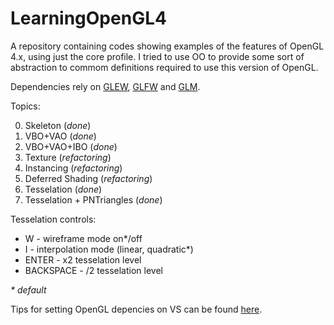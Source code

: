 # LearningOpenGL4

A repository containing codes showing examples of the features of OpenGL 4.x, using just the core profile.
I tried to use OO to provide some sort of abstraction to commom definitions required to use this version of OpenGL.

Dependencies rely on [GLEW](http://glew.sourceforge.net/), [GLFW](http://www.glfw.org/) and [GLM](http://glm.g-truc.net/).

Topics:

0. Skeleton (*done*)
0. VBO+VAO (*done*)
0. VBO+VAO+IBO (*done*)
0. Texture (*refactoring*)
0. Instancing (*refactoring*)
0. Deferred Shading (*refactoring*)
0. Tesselation (*done*)
0. Tesselation + PNTriangles (*done*)
  
  Tesselation controls:
  * W - wireframe mode on*/off
  * I - interpolation mode (linear, quadratic*)
  * ENTER - x2 tesselation level
  * BACKSPACE - /2 tesselation level
  
_*_ *default*

Tips for setting OpenGL depencies on VS can be found [here](http://www.41post.com/5178/programming/opengl-configuring-glfw-and-glew-in-visual-cplusplus-express).
